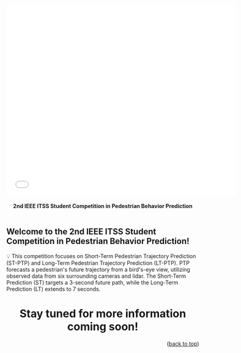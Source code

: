 <div align="center">
  <iframe src="images/Flyer_3.pdf" width="600" height="500" style="border: none;"></iframe>
  <br>
  <br>
  <strong>2nd IEEE ITSS Student Competition in Pedestrian Behavior Prediction</strong>
  <br>
  <br>
</div>


## Welcome to the 2nd IEEE ITSS Student Competition in Pedestrian Behavior Prediction!

:bulb: This competition focuses on Short-Term Pedestrian Trajectory Prediction (ST-PTP) and Long-Term Pedestrian Trajectory Prediction (LT-PTP). PTP forecasts a pedestrian's future trajectory from a bird's-eye view, utilizing observed data from six surrounding cameras and lidar. The Short-Term Prediction (ST) targets a 3-second future path, while the Long-Term Prediction (LT) extends to 7 seconds.

<h1 align="center">Stay tuned for more information coming soon!</h1>


<p align="right">(<a href="#top">back to top</a>)</p>
